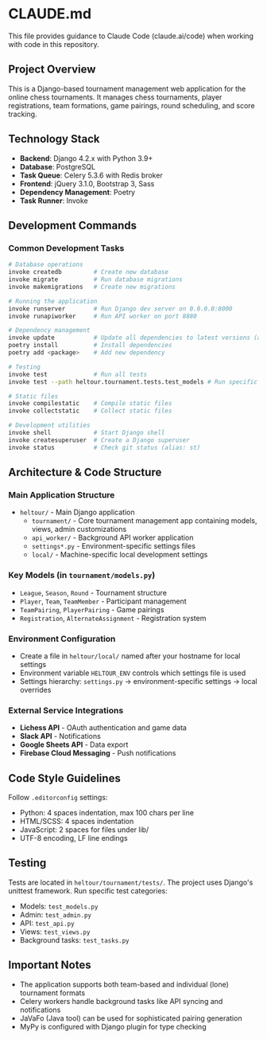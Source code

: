 # CLAUDE.md

This file provides guidance to Claude Code (claude.ai/code) when working with code in this repository.

## Project Overview

This is a Django-based tournament management web application for the online chess tournaments. It manages chess tournaments, player registrations, team formations, game pairings, round scheduling, and score tracking.

## Technology Stack

- **Backend**: Django 4.2.x with Python 3.9+
- **Database**: PostgreSQL
- **Task Queue**: Celery 5.3.6 with Redis broker
- **Frontend**: jQuery 3.1.0, Bootstrap 3, Sass
- **Dependency Management**: Poetry
- **Task Runner**: Invoke

## Development Commands

### Common Development Tasks

```bash
# Database operations
invoke createdb         # Create new database
invoke migrate          # Run database migrations
invoke makemigrations   # Create new migrations

# Running the application
invoke runserver        # Run Django dev server on 0.0.0.0:8000
invoke runapiworker     # Run API worker on port 8880

# Dependency management
invoke update           # Update all dependencies to latest versions (alias: up)
poetry install          # Install dependencies
poetry add <package>    # Add new dependency

# Testing
invoke test             # Run all tests
invoke test --path heltour.tournament.tests.test_models # Run specific test module

# Static files
invoke compilestatic    # Compile static files
invoke collectstatic    # Collect static files

# Development utilities
invoke shell            # Start Django shell
invoke createsuperuser  # Create a Django superuser
invoke status           # Check git status (alias: st)
```


## Architecture & Code Structure

### Main Application Structure

- `heltour/` - Main Django application
  - `tournament/` - Core tournament management app containing models, views, admin customizations
  - `api_worker/` - Background API worker application
  - `settings*.py` - Environment-specific settings files
  - `local/` - Machine-specific local development settings

### Key Models (in `tournament/models.py`)

- `League`, `Season`, `Round` - Tournament structure
- `Player`, `Team`, `TeamMember` - Participant management
- `TeamPairing`, `PlayerPairing` - Game pairings
- `Registration`, `AlternateAssignment` - Registration system

### Environment Configuration

- Create a file in `heltour/local/` named after your hostname for local settings
- Environment variable `HELTOUR_ENV` controls which settings file is used
- Settings hierarchy: `settings.py` → environment-specific settings → local overrides

### External Service Integrations

- **Lichess API** - OAuth authentication and game data
- **Slack API** - Notifications
- **Google Sheets API** - Data export
- **Firebase Cloud Messaging** - Push notifications

## Code Style Guidelines

Follow `.editorconfig` settings:

- Python: 4 spaces indentation, max 100 chars per line
- HTML/SCSS: 4 spaces indentation
- JavaScript: 2 spaces for files under lib/
- UTF-8 encoding, LF line endings

## Testing

Tests are located in `heltour/tournament/tests/`. The project uses Django's unittest framework. Run specific test categories:

- Models: `test_models.py`
- Admin: `test_admin.py`
- API: `test_api.py`
- Views: `test_views.py`
- Background tasks: `test_tasks.py`

## Important Notes

- The application supports both team-based and individual (lone) tournament formats
- Celery workers handle background tasks like API syncing and notifications
- JaVaFo (Java tool) can be used for sophisticated pairing generation
- MyPy is configured with Django plugin for type checking
